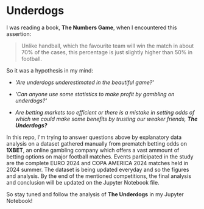 # Underdogs
I was reading a book, **The Numbers Game**, when I encountered this assertion:

> Unlike handball, which the favourite team will win the match in about 70% of the cases, this percentage is just slightly higher than 50% in football.

So it was a hypothesis in my mind:

* *'Are underdogs underestimated in the beautiful game?'*

* *'Can anyone use some statistics to make profit by gambling on underdogs?'*

* *Are betting markets too efficient or there is a mistake in setting odds of which we could make some benefits by trusting our weaker friends, **The Underdogs?***

In this repo, I'm trying to answer questions above by explanatory data analysis on a dataset gathered manually from prematch betting odds on **1XBET**, an online gambling company which offers a vast ammount of betting options on major football matches. Events participated in the study are the complete EURO 2024 and COPA AMERICA 2024 matches held in 2024 summer. The dataset is being updated everyday and so the figures and analysis. By the end of the mentioned competitions, the final analysis and conclusion will be updated on the Jupyter Notebook file.

So stay tuned and follow the analysis of **The Underdogs** in my Jupyter Notebook!